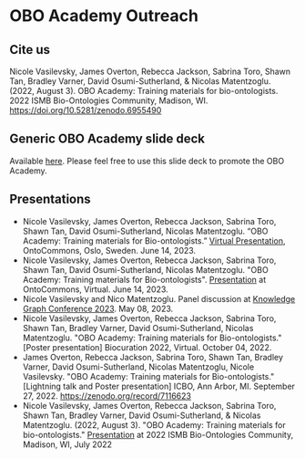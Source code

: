 # OBO Academy Outreach

## Cite us

Nicole Vasilevsky, James Overton, Rebecca Jackson, Sabrina Toro, Shawn Tan, Bradley Varner, David Osumi-Sutherland, & Nicolas Matentzoglu. (2022, August 3). OBO Academy: Training materials for bio-ontologists. 2022 ISMB Bio-Ontologies Community, Madison, WI. https://doi.org/10.5281/zenodo.6955490

## Generic OBO Academy slide deck

Available [here](https://docs.google.com/presentation/d/1pZLAsd5tXiXLEISYXYwQ05DTLMGFWQnDUk7LS7NgXkE/edit#slide=id.p1). Please feel free to use this slide deck to promote the OBO Academy.

## Presentations

- Nicole Vasilevsky, James Overton, Rebecca Jackson, Sabrina Toro, Shawn Tan, David Osumi-Sutherland, Nicolas Matentzoglu. “OBO Academy: Training materials for Bio-ontologists.” [Virtual Presentation](https://docs.google.com/presentation/d/10kF9OE56UTf21cm52OJhJw8cw8VXaEdTGUalTXDwQjM/edit#slide=id.p1), OntoCommons, Oslo, Sweden. June 14, 2023. 
- Nicole Vasilevsky, James Overton, Rebecca Jackson, Sabrina Toro, Shawn Tan, David Osumi-Sutherland, Nicolas Matentzoglu. "OBO Academy: 
Training materials for Bio-ontologists". [Presentation](https://docs.google.com/presentation/d/10kF9OE56UTf21cm52OJhJw8cw8VXaEdTGUalTXDwQjM/edit#slide=id.p1) at OntoCommons, Virtual. June 14, 2023.
- Nicole Vasilevsky and Nico Matentzoglu. Panel discussion at [Knowledge Graph Conference 2023](https://www.knowledgegraph.tech/). May 08, 2023.
- Nicole Vasilevsky, James Overton, Rebecca Jackson, Sabrina Toro, Shawn Tan, Bradley Varner, David Osumi-Sutherland, Nicolas Matentzoglu. "OBO Academy: Training materials for Bio-ontologists." [Poster presentation] Biocuration 2022, Virtual. October 04, 2022.
- James Overton, Rebecca Jackson, Sabrina Toro, Shawn Tan, Bradley Varner, David Osumi-Sutherland, Nicolas Matentzoglu, Nicole Vasilevsky. "OBO Academy: Training materials for Bio-ontologists." [Lightning talk and Poster presentation] ICBO, Ann Arbor, MI. September 27, 2022. https://zenodo.org/record/7116623
- Nicole Vasilevsky, James Overton, Rebecca Jackson, Sabrina Toro, Shawn Tan, Bradley Varner, David Osumi-Sutherland, & Nicolas Matentzoglu. (2022, August 3). "OBO Academy: Training materials for bio-ontologists." [Presentation](https://docs.google.com/presentation/d/1OVnCvcH2PIHvfgY3hE1FG0edGXCxrTv1nv9pA-jLRx4/edit) at 2022 ISMB Bio-Ontologies Community, Madison, WI, July 2022 
